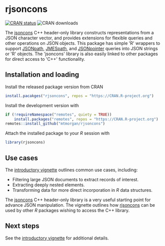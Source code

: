 # rjsoncons

<!-- badges: start -->
[![CRAN status](https://www.r-pkg.org/badges/version/rjsoncons)](https://CRAN.R-project.org/package=rjsoncons)
![CRAN downloads](https://cranlogs.r-pkg.org/badges/last-month/rjsoncons)
<!-- badges: end -->

The [jsoncons][] C++ header-only library constructs representations
from a JSON character vector, and provides extensions for flexible
queries and other operations on JSON objects. This package has simple
'R' wrappers to support [JSONpath][], [JMESpath][], and
[JSONpointer][] queries into JSON strings or 'R' objects. The
'jsoncons' library is also easily linked to other packages for direct
access to 'C++' functionality.

[JSONpath]: https://goessner.net/articles/JsonPath/
[JMESpath]: https://jmespath.org/
[JSONpointer]: https://datatracker.ietf.org/doc/html/rfc6901

## Installation and loading

Install the released package version from CRAN

``` r
install.pacakges("rjsoncons", repos = "https://CRAN.R-project.org")
```

Install the development version with

``` r
if (!requireNamespace("remotes", quiety = TRUE))
    install.packages("remotes", repos = "https://CRAN.R-project.org")
remotes::install_github("mtmorgan/rjsoncons")
```

Attach the installed package to your *R* session with

``` r
library(rjsoncons)
```

[jsoncons]: https://github.com/danielaparker/jsoncons/
[rjsoncons]: https://mtmorgan.github.io/rjsoncons/

## Use cases

The [introductory vignette][] outlines common use cases, including:

- Filtering large JSON documents to extract records of interest.
- Extracting deeply nested elements.
- Transforming data for more direct incorporation in *R* data structures.

The [jsoncons][] C++ header-only library is a very useful starting
point for advance JSON manipulation. The vignette outlines how
[rjsoncons][] can be used by other *R* packages wishing to access the
C++ library.

## Next steps

See the [introductory vignette][] for additional details.

[introductory vignette]: https://mtmorgan.github.io/rjsoncons/articles/rjsoncons.html
